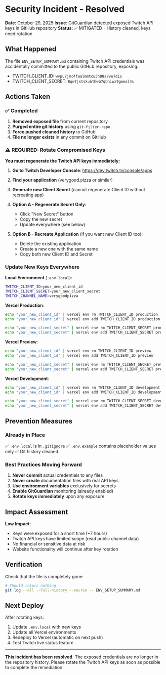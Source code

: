 # Security Incident - Resolved

**Date**: October 29, 2025
**Issue**: GitGuardian detected exposed Twitch API keys in GitHub repository
**Status**: ✅ MITIGATED - History cleaned, keys need rotation

## What Happened

The file `ENV_SETUP_SUMMARY.md` containing Twitch API credentials was accidentally committed to the public GitHub repository, exposing:
- TWITCH_CLIENT_ID: `wvpu7jmc4fualmmtcu3h88a7vu7dix`
- TWITCH_CLIENT_SECRET: `8qw7jstskubthwb7qbhiwa9goeal4s`

## Actions Taken

### ✅ Completed
1. **Removed exposed file** from current repository
2. **Purged entire git history** using `git-filter-repo`
3. **Force pushed cleaned history** to GitHub
4. **File no longer exists** in any commit on GitHub

### ⚠️ REQUIRED: Rotate Compromised Keys

**You must regenerate the Twitch API keys immediately:**

1. **Go to Twitch Developer Console**: https://dev.twitch.tv/console/apps
2. **Find your application** (verygood.pizza or similar)
3. **Generate new Client Secret** (cannot regenerate Client ID without recreating app)
4. **Option A - Regenerate Secret Only**:
   - Click "New Secret" button
   - Copy the new secret
   - Update everywhere (see below)

5. **Option B - Recreate Application** (if you want new Client ID too):
   - Delete the existing application
   - Create a new one with the same name
   - Copy both new Client ID and Secret

### Update New Keys Everywhere

**Local Environment** (`.env.local`):
```bash
TWITCH_CLIENT_ID=your_new_client_id
TWITCH_CLIENT_SECRET=your_new_client_secret
TWITCH_CHANNEL_NAME=verygoodpizza
```

**Vercel Production**:
```bash
echo "your_new_client_id" | vercel env rm TWITCH_CLIENT_ID production
echo "your_new_client_id" | vercel env add TWITCH_CLIENT_ID production

echo "your_new_client_secret" | vercel env rm TWITCH_CLIENT_SECRET production
echo "your_new_client_secret" | vercel env add TWITCH_CLIENT_SECRET production
```

**Vercel Preview**:
```bash
echo "your_new_client_id" | vercel env rm TWITCH_CLIENT_ID preview
echo "your_new_client_id" | vercel env add TWITCH_CLIENT_ID preview

echo "your_new_client_secret" | vercel env rm TWITCH_CLIENT_SECRET preview
echo "your_new_client_secret" | vercel env add TWITCH_CLIENT_SECRET preview
```

**Vercel Development**:
```bash
echo "your_new_client_id" | vercel env rm TWITCH_CLIENT_ID development
echo "your_new_client_id" | vercel env add TWITCH_CLIENT_ID development

echo "your_new_client_secret" | vercel env rm TWITCH_CLIENT_SECRET development
echo "your_new_client_secret" | vercel env add TWITCH_CLIENT_SECRET development
```

## Prevention Measures

### Already in Place
✅ `.env.local` is in `.gitignore`
✅ `.env.example` contains placeholder values only
✅ Git history cleaned

### Best Practices Moving Forward
1. **Never commit** actual credentials to any files
2. **Never create** documentation files with real API keys
3. **Use environment variables** exclusively for secrets
4. **Enable GitGuardian** monitoring (already enabled)
5. **Rotate keys immediately** upon any exposure

## Impact Assessment

**Low Impact**:
- Keys were exposed for a short time (~7 hours)
- Twitch API keys have limited scope (read public channel data)
- No financial or sensitive data at risk
- Website functionality will continue after key rotation

## Verification

Check that the file is completely gone:
```bash
# Should return nothing
git log --all --full-history --source -- ENV_SETUP_SUMMARY.md
```

## Next Deploy

After rotating keys:
1. Update `.env.local` with new keys
2. Update all Vercel environments
3. Redeploy to Vercel (automatic on next push)
4. Test Twitch live status feature

---

**This incident has been resolved.** The exposed credentials are no longer in the repository history. Please rotate the Twitch API keys as soon as possible to complete the remediation.
